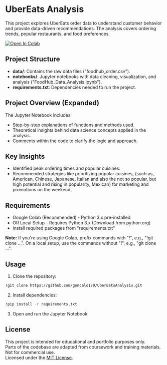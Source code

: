 
# UberEats Analysis

This project explores UberEats order data to understand customer behavior and provide data-driven recommendations. The analysis covers ordering trends, popular restaurants, and food preferences.

[![Open In Colab](https://colab.research.google.com/assets/colab-badge.svg)](https://colab.research.google.com/github/goncalo179/UberEatsAnalysis/blob/main/notebooks/FoodHub_Data_Analysis.ipynb)

## Project Structure
- **data/**: Contains the raw data files ("foodhub_order.csv").
- **notebooks/**: Jupyter notebooks with data cleaning, visualization, and analysis ("FoodHub_Data_Analysis.ipynb").
- **requirements.txt**: Dependencies needed to run the project.

## Project Overview (Expanded)
The Jupyter Notebook includes:
- Step-by-step explanations of functions and methods used.
- Theoretical insights behind data science concepts applied in the analysis.
- Comments within the code to clarify the logic and approach.

## Key Insights
- Identified peak ordering times and popular cuisines.
- Recommended strategies like prioritizing popular cuisines, (such as, American, Chinese, Japanese, Italian and also the not so popular, but high potential and rising in popularity, Mexican) for marketing and promotions on the weekend.

## Requirements
- Google Colab (Recommended) - Python 3.x pre-installed
- OR Local Setup - Requires Python 3.x (Download from python.org)
- Install required packages from "requirements.txt"

**Note:** If you're using Google Colab, prefix commands with "!", e.g., "!git clone ...". On a local setup, use the commands without "!", e.g., "git clone ...".


## Usage
1. Clone the repository:
 
```bash
!git clone https://github.com/goncalo179/UberEatsAnalysis.git
```

2. Install dependencies:
    
```bash
!pip install -r requirements.txt
```

3. Open and run the Jupyter Notebook.

## License

This project is intended for educational and portfolio purposes only.  
Parts of the codebase are adapted from coursework and training materials.  
Not for commercial use.  
Licensed under the [MIT License](LICENSE).
